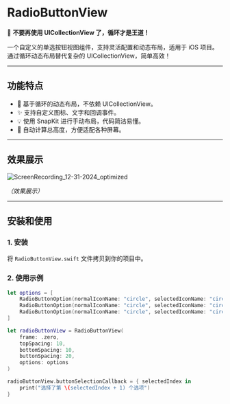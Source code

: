 # RadioButtonView

🚀 **不要再使用 UICollectionView 了，循环才是王道！**

一个自定义的单选按钮视图组件，支持灵活配置和动态布局，适用于 iOS 项目。通过循环动态布局替代复杂的 UICollectionView，简单高效！

---

## 功能特点

- 🌟 基于循环的动态布局，不依赖 UICollectionView。
- ✨ 支持自定义图标、文字和回调事件。
- 💡 使用 SnapKit 进行手动布局，代码简洁易懂。
- 🔧 自动计算总高度，方便适配各种屏幕。

---

## 效果展示
![ScreenRecording_12-31-2024_optimized](https://github.com/user-attachments/assets/2829199d-ca61-47d7-9db7-43b5d340fe4d)


 

_（效果展示）_

---

## 安装和使用

### 1. 安装
将 `RadioButtonView.swift` 文件拷贝到你的项目中。

### 2. 使用示例

```swift
let options = [
    RadioButtonOption(normalIconName: "circle", selectedIconName: "circle.fill", title: "选项一", extraData: "1"),
    RadioButtonOption(normalIconName: "circle", selectedIconName: "circle.fill", title: "选项二", extraData: "2"),
    RadioButtonOption(normalIconName: "circle", selectedIconName: "circle.fill", title: "选项三", extraData: "3")
]

let radioButtonView = RadioButtonView(
    frame: .zero,
    topSpacing: 10,
    bottomSpacing: 10,
    buttonSpacing: 20,
    options: options
)

radioButtonView.buttonSelectionCallback = { selectedIndex in
    print("选择了第 \(selectedIndex + 1) 个选项")
}
